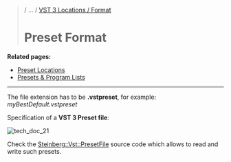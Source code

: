 >/ ... / [VST 3 Locations / Format](Index.md)
>
># Preset Format

**Related pages:**

- [Preset Locations](Preset+Locations.md)
- [Presets & Program Lists](../Presets+Program+Lists/Index.md)

---

The file extension has to be **.vstpreset**, for example: *myBestDefault.vstpreset*

Specification of a **VST 3 Preset file**:

![tech_doc_21](../../../resources/tech_doc_21.jpg)

Check the [Steinberg::Vst::PresetFile](https://steinbergmedia.github.io/vst3_doc/vstsdk/classSteinberg_1_1Vst_1_1PresetFile.html#a9db1b48345e92320b0dffc446d5e3483) source code which allows to read and write such presets.

